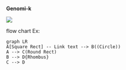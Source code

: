 

**Genomi-k**

![]([https://pandao.github.io/editor.md/images/logos/editormd-logo-180x180.png](https://admin-genomik-ng-assets.s3.amazonaws.com/images/github_cover.png))




flow chart Ex:

```mermaid
graph LR
A[Square Rect] -- Link text --> B((Circle))
A --> C(Round Rect)
B --> D{Rhombus}
C --> D
